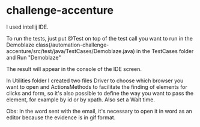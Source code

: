 # challenge-accenture

I used intellij IDE.

To run the tests, just put @Test on top of the test call you want to run in the Demoblaze class(/automation-challenge-accenture/src/test/java/TestCases/Demoblaze.java) in the TestCases folder and Run "Demoblaze"

The result will appear in the console of the IDE screen.

In Utilities folder I created two files Driver to choose which browser you want to open and ActionsMethods to facilitate the finding of elements for clicks and form, so it's also possible to define the way you want to pass the element, for example by id or by xpath. Also set a Wait time.

Obs: In the word sent with the email, it's necessary to open it in word as an editor because the evidence is in gif format.

